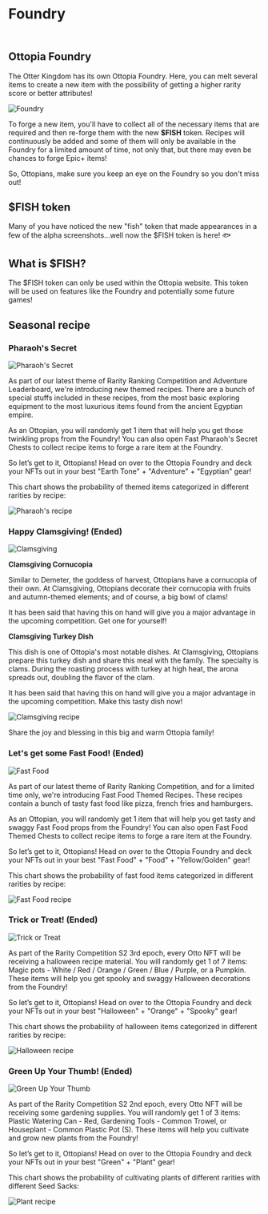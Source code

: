 # Foundry

<header>
<meta property="og:title" content="Ottopia Whitepaper | Foundry" />
<meta property="og:image" content="https://docs.ottopia.app/assets/images/foundry_hero-dd565246776227bfab18e87db8b3945a.jpg" />
<meta property="og:description" content="The Otter Kingdom has its own Ottopia Foundry. Here, you can melt several items to create a new item with the possibility of getting a higher rarity score or better attributes!" />
</header>

## Ottopia Foundry <a href="#ottopia-foundry" id="ottopia-foundry"></a>
The Otter Kingdom has its own Ottopia Foundry. Here, you can melt several items to create a new item with the possibility of getting a higher rarity score or better attributes!

![Foundry](img/foundry_hero.jpg)

To forge a new item, you'll have to collect all of the necessary items that are required and then re-forge them with the new **$FISH** token.  Recipes will continuously be added and some of them will only be available in the Foundry for a limited amount of time, not only that, but there may even be chances to forge Epic+ items! 

So, Ottopians, make sure you keep an eye on the Foundry so you don't miss out!

## $FISH token

Many of you have noticed the new "fish" token that made appearances in a few of the alpha screenshots...well now the $FISH token is here! 🐟 

## What is $FISH?

The $FISH token can only be used within the Ottopia website. This token will be used on features like the Foundry and potentially some future games!


## Seasonal recipe  <a href="#seasonal-recipe" id="seasonal-recipe"></a>

### Pharaoh's Secret

![Pharaoh's Secret](img/pharaoh_forge.jpg)

As part of our latest theme of Rarity Ranking Competition and Adventure Leaderboard, we're introducing new themed recipes. There are a bunch of special stuffs included in these recipes, from the most basic exploring equipment to the most luxurious items found from the ancient Egyptian empire.

As an Ottopian, you will randomly get 1 item that will help you get those twinkling props from the Foundry! You can also open Fast Pharaoh's Secret Chests to collect recipe items to forge a rare item at the Foundry.

So let’s get to it, Ottopians! Head on over to the Ottopia Foundry and deck your NFTs out in your best "Earth Tone" + "Adventure" + "Egyptian" gear!

This chart shows the probability of themed items categorized in different rarities by recipe:

![Pharaoh's recipe](img/pharaoh_item_recipe_rarity.jpg)

### Happy Clamsgiving! (Ended)

![Clamsgiving](img/clamsgiving_forge.jpg)

**Clamsgiving Cornucopia**

Similar to Demeter, the goddess of harvest, Ottopians have a cornucopia of their own. At Clamsgiving, Ottopians decorate their cornucopia with fruits and autumn-themed elements; and of course, a big bowl of clams!

It has been said that having this on hand will give you a major advantage in the upcoming competition. Get one for yourself!

**Clamsgiving Turkey Dish**

This dish is one of Ottopia's most notable dishes. At Clamsgiving, Ottopians prepare this turkey dish and share this meal with the family. The specialty is clams. During the roasting process with turkey at high heat, the arona spreads out, doubling the flavor of the clam. 

It has been said that having this on hand will give you a major advantage in the upcoming competition. Make this tasty dish now!

![Clamsgiving recipe](img/clamsgiving_recipes.jpg)

Share the joy and blessing in this big and warm Ottopia family!

### Let's get some Fast Food! (Ended)

![Fast Food](img/fast-food_forge_EN.jpg)

As part of our latest theme of Rarity Ranking Competition, and for a limited time only, we're introducing Fast Food Themed Recipes. These recipes contain a bunch of tasty fast food like pizza, french fries and hamburgers. 

As an Ottopian, you will randomly get 1 item that will help you get tasty and swaggy Fast Food props from the Foundry! You can also open Fast Food Themed Chests to collect recipe items to forge a rare item at the Foundry.

So let’s get to it, Ottopians! Head on over to the Ottopia Foundry and deck your NFTs out in your best "Fast Food" + "Food" + "Yellow/Golden" gear!

This chart shows the probability of fast food items categorized in different rarities by recipe:

![Fast Food recipe](img/fast_food_item_recipe_rarity.jpeg)

### Trick or Treat! (Ended)

![Trick or Treat](img/halloween_forge.jpg)

As part of the Rarity Competition S2 3rd epoch, every Otto NFT will be receiving a halloween recipe material. You will randomly get 1 of 7 items: Magic pots - White / Red / Orange / Green / Blue / Purple, or a Pumpkin. These items will help you get spooky and swaggy Halloween decorations from the Foundry!

So let’s get to it, Ottopians! Head on over to the Ottopia Foundry and deck your NFTs out in your best "Halloween" + "Orange" + "Spooky" gear!

This chart shows the probability of halloween items categorized in different rarities by recipe:

![Halloween recipe](img/halloween_item_recipe_rarity.jpg)


### Green Up Your Thumb! (Ended)

![Green Up Your Thumb](img/green_thumb_recipe.jpg)

As part of the Rarity Competition S2 2nd epoch, every Otto NFT will be receiving some gardening supplies. You will randomly get 1 of 3 items: Plastic Watering Can - Red, Gardening Tools - Common Trowel, or Houseplant - Common Plastic Pot (S). These items will help you cultivate and grow new plants from the Foundry!

So let’s get to it, Ottopians! Head on over to the Ottopia Foundry and deck your NFTs out in your best "Green" + "Plant" gear!

This chart shows the probability of cultivating plants of different rarities with different Seed Sacks:

![Plant recipe](img/plant_cultivation_rarity.jpg)

